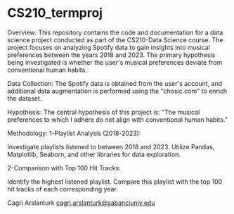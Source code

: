 # CS210_termproj
Overview:
This repository contains the code and documentation for a data science project conducted as part of the CS210-Data Science course. The project focuses on analyzing Spotify data to gain insights into musical preferences between the years 2018 and 2023. The primary hypothesis being investigated is whether the user's musical preferences deviate from conventional human habits.

Data Collection:
The Spotify data is obtained from the user's account, and additional data augmentation is performed using the "chosic.com" to enrich the dataset.

Hypothesis:
The central hypothesis of this project is: "The musical preferences to which I adhere do not align with conventional human habits."

Methodology:
1-Playlist Analysis (2018-2023):

Investigate playlists listened to between 2018 and 2023.
Utilize Pandas, Matplotlib, Seaborn, and other libraries for data exploration.

2-Comparison with Top 100 Hit Tracks:

Identify the highest listened playlist.
Compare this playlist with the top 100 hit tracks of each corresponding year.

Cagri Arslanturk
cagri.arslanturk@sabanciuniv.edu
